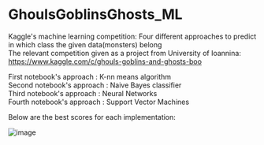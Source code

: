 # GhoulsGoblinsGhosts_ML
Kaggle's machine learning competition: Four different approaches to predict in which class the given data(monsters) belong  
The relevant competition given as a project from University of Ioannina: https://www.kaggle.com/c/ghouls-goblins-and-ghosts-boo
  
First notebook's approach : K-nn means algorithm  
Second notebook's approach : Naive Bayes classifier  
Third notebook's approach : Neural Networks  
Fourth notebook's approach : Support Vector Machines  
  
Below are the best scores for each implementation:  

![image](https://user-images.githubusercontent.com/25750743/178321921-0d5d56cb-8cd7-4152-a646-9efb6ef0702c.png)
